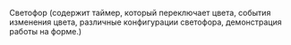 Светофор (содержит таймер, который переключает цвета, события изменения цвета, различные конфигурации светофора, демонстрация работы на форме.)
